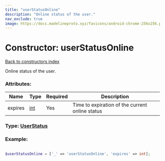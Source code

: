 ```yaml
---
title: "userStatusOnline"
description: "Online status of the user."
nav_exclude: true
image: https://docs.madelineproto.xyz/favicons/android-chrome-256x256.png
---
```

# Constructor: userStatusOnline  
[Back to constructors index](/API_docs/constructors/index.html)



Online status of the user.

### Attributes:

| Name     |    Type       | Required | Description |
|----------|---------------|----------|-------------|
|expires|[int](/API_docs/types/int.html) | Yes|Time to expiration of the current online status|



### Type: [UserStatus](/API_docs/types/UserStatus.html)


### Example:

```php

$userStatusOnline = ['_' => 'userStatusOnline', 'expires' => int];
```  

